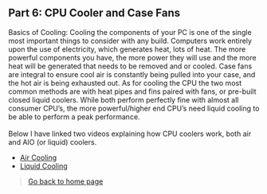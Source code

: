 ## **Part 6: CPU Cooler and Case Fans**
Basics of Cooling: Cooling the components of your PC is one of the single most important things to consider with any build. Computers work entirely upon the use of electricity, which generates heat, lots of heat. The more powerful components you have, the more power they will use and the more heat will be generated that needs to be removed and or cooled. Case fans are integral to ensure cool air is constantly being pulled into your case, and the hot air is being exhausted out. As for cooling the CPU the two most common methods are with heat pipes and fins paired with fans, or pre-built closed liquid coolers. While both perform perfectly fine with almost all consumer CPU’s, the more powerful/higher end CPU’s need liquid cooling to be able to perform a peak performance. 
<br/><br/>Below I have linked two videos explaining how CPU coolers work, both air and AIO (or liquid) coolers. 
* [Air Cooling](https://www.youtube.com/watch?v=ieMvtUpFENM)
* [Liquid Cooling](https://www.youtube.com/watch?v=CNKkR-wc8Eg)
> [Go back to home page](./README.md)
